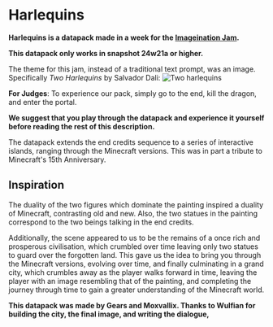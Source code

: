 # Harlequins
**Harlequins is a datapack made in a week for the [Imageination Jam](https://www.planetminecraft.com/jam/imageination/).**  

**This datapack only works in snapshot 24w21a or higher.**

The theme for this jam, instead of a traditional text prompt, was an image. Specifically *Two Harlequins* by Salvador Dali:
![Two harlequins](https://www.salvador-dali.org/media/upload/cataleg_pintura/MITJA/0551.jpg)

**For Judges**: To experience our pack, simply go to the end, kill the dragon, and enter the portal.

**We suggest that you play through the datapack and experience it yourself before reading the rest of this description.**

The datapack extends the end credits sequence to a series of interactive islands, ranging through the Minecraft versions. This was in part a tribute to Minecraft's 15th Anniversary.  

## Inspiration
The duality of the two figures which dominate the painting inspired a duality of Minecraft, contrasting old and new. Also, the two statues in the painting correspond to the two beings talking in the end credits.

Additionally, the scene appeared to us to be the remains of a once rich and prosperous civilisation, which crumbled over time leaving only two statues to guard over the forgotten land. This gave us the idea to bring you through the Minecraft versions, evolving over time, and finally culminating in a grand city, which crumbles away as the player walks forward in time, leaving the player with an image resembling that of the painting, and completing the journey through time to gain a greater understanding of the Minecraft world.

**This datapack was made by Gears and Moxvallix. Thanks to Wulfian for building the city, the final image, and writing the dialogue,**

